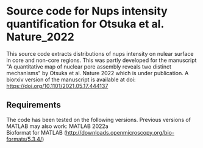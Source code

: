 # Source code for Nups intensity quantification for Otsuka et al. Nature_2022
This source code extracts distributions of nups intensity on nulear surface in core and non-core regions. This was partly developed for the manuscript "A quantitative map of nuclear pore assembly reveals two distinct mechanisms" by Otsuka et al. Nature 2022 which is under publication. A biorxiv version of the manuscript is available at doi: https://doi.org/10.1101/2021.05.17.444137
## Requirements
The code has been tested on the following versions. Previous versions of MATLAB may also work:
MATLAB 2022a  
Bioformat for MATLAB (http://downloads.openmicroscopy.org/bio-formats/5.3.4/)
